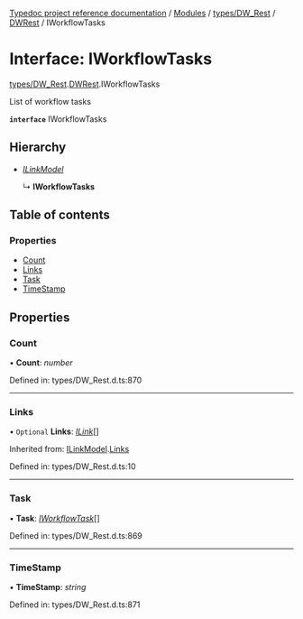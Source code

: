 [Typedoc project reference documentation](../README.md) / [Modules](../modules.md) / [types/DW_Rest](../modules/types_dw_rest.md) / [DWRest](../modules/types_dw_rest.dwrest.md) / IWorkflowTasks

# Interface: IWorkflowTasks

[types/DW_Rest](../modules/types_dw_rest.md).[DWRest](../modules/types_dw_rest.dwrest.md).IWorkflowTasks

List of workflow tasks

**`interface`** IWorkflowTasks

## Hierarchy

* [*ILinkModel*](types_dw_rest.dwrest.ilinkmodel.md)

  ↳ **IWorkflowTasks**

## Table of contents

### Properties

- [Count](types_dw_rest.dwrest.iworkflowtasks.md#count)
- [Links](types_dw_rest.dwrest.iworkflowtasks.md#links)
- [Task](types_dw_rest.dwrest.iworkflowtasks.md#task)
- [TimeStamp](types_dw_rest.dwrest.iworkflowtasks.md#timestamp)

## Properties

### Count

• **Count**: *number*

Defined in: types/DW_Rest.d.ts:870

___

### Links

• `Optional` **Links**: [*ILink*](types_dw_rest.dwrest.ilink.md)[]

Inherited from: [ILinkModel](types_dw_rest.dwrest.ilinkmodel.md).[Links](types_dw_rest.dwrest.ilinkmodel.md#links)

Defined in: types/DW_Rest.d.ts:10

___

### Task

• **Task**: [*IWorkflowTask*](types_dw_rest.dwrest.iworkflowtask.md)[]

Defined in: types/DW_Rest.d.ts:869

___

### TimeStamp

• **TimeStamp**: *string*

Defined in: types/DW_Rest.d.ts:871
